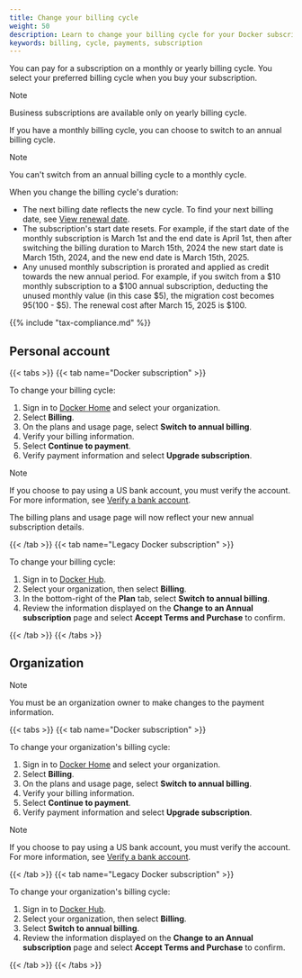 ```yaml
---
title: Change your billing cycle
weight: 50
description: Learn to change your billing cycle for your Docker subscription
keywords: billing, cycle, payments, subscription
---
```


You can pay for a subscription on a monthly or yearly billing cycle. You select
your preferred billing cycle when you buy your subscription.

> [!NOTE]
>
> Business subscriptions are available only on yearly billing cycle.

If you have a monthly billing cycle, you can choose to switch to an annual
billing cycle.

> [!NOTE]
>
> You can't switch from an annual billing cycle to a monthly cycle.

When you change the billing cycle's duration:

- The next billing date reflects the new cycle. To find your next billing date,
see [View renewal date](history.md#view-renewal-date).
- The subscription's start date resets. For example, if the start date of the
monthly subscription is March 1st and the end date is April 1st, then after
switching the billing duration to March 15th, 2024 the new start date is March
15th, 2024, and the new end date is March 15th, 2025.
- Any unused monthly subscription is prorated and applied as credit towards the
new annual period. For example, if you switch from a $10 monthly subscription to
a $100 annual subscription, deducting the unused monthly value
(in this case $5), the migration cost becomes $95 ($100 - $5). The renewal cost
after March 15, 2025 is $100.

{{% include "tax-compliance.md" %}}

## Personal account

{{< tabs >}}
{{< tab name="Docker subscription" >}}

To change your billing cycle:

1. Sign in to [Docker Home](https://app.docker.com/) and select
your organization.
1. Select **Billing**.
1. On the plans and usage page, select **Switch to annual billing**.
1. Verify your billing information.
1. Select **Continue to payment**.
1. Verify payment information and select **Upgrade subscription**.

> [!NOTE]
>
> If you choose to pay using a US bank account, you must verify the account. For
> more information, see
[Verify a bank account](manuals/billing/payment-method.md#verify-a-bank-account).

The billing plans and usage page will now reflect your new annual subscription
details.

{{< /tab >}}
{{< tab name="Legacy Docker subscription" >}}

To change your billing cycle:

1. Sign in to [Docker Hub](https://hub.docker.com).
1. Select your organization, then select **Billing**.
1. In the bottom-right of the **Plan** tab, select **Switch to annual billing**.
1. Review the information displayed on the **Change to an Annual subscription**
page and select **Accept Terms and Purchase** to confirm.

{{< /tab >}}
{{< /tabs >}}

## Organization

> [!NOTE]
>
> You must be an organization owner to make changes to the payment information.

{{< tabs >}}
{{< tab name="Docker subscription" >}}

To change your organization's billing cycle:

1. Sign in to [Docker Home](https://app.docker.com/) and select
your organization.
1. Select **Billing**.
1. On the plans and usage page, select **Switch to annual billing**.
1. Verify your billing information.
1. Select **Continue to payment**.
1. Verify payment information and select **Upgrade subscription**.

> [!NOTE]
>
> If you choose to pay using a US bank account, you must verify the account. For
> more information, see
> [Verify a bank account](manuals/billing/payment-method.md#verify-a-bank-account).

{{< /tab >}}
{{< tab name="Legacy Docker subscription" >}}

To change your organization's billing cycle:

1. Sign in to [Docker Hub](https://hub.docker.com).
1. Select your organization, then select **Billing**.
1. Select **Switch to annual billing**.
1. Review the information displayed on the **Change to an Annual subscription**
page and select **Accept Terms and Purchase** to confirm.

{{< /tab >}}
{{< /tabs >}}